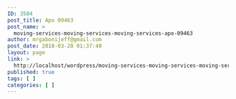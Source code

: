 ```yaml
---
ID: 3584
post_title: Apo 09463
post_name: >
  moving-services-moving-services-moving-services-apo-09463
author: mrgabonijeff@gmail.com
post_date: 2018-03-28 01:37:40
layout: page
link: >
  http://localhost/wordpress/moving-services-moving-services-moving-services-apo-09463/
published: true
tags: [ ]
categories: [ ]
---
```

